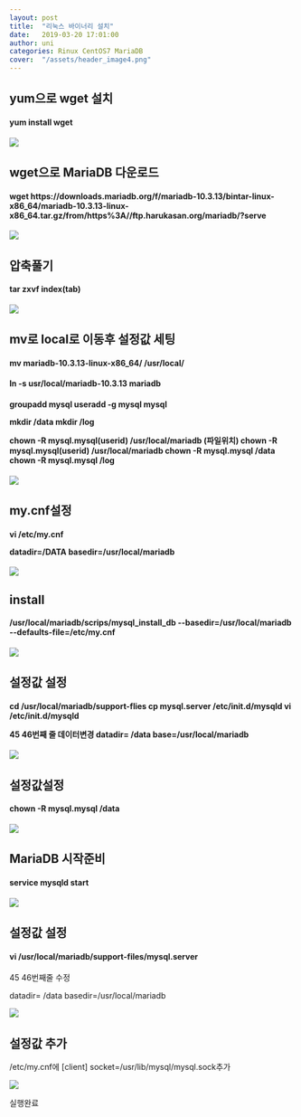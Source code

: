 ```yaml
---
layout: post
title:  "리눅스 바이너리 설치"
date:   2019-03-20 17:01:00
author: uni
categories: Rinux CentOS7 MariaDB
cover:  "/assets/header_image4.png"
---
```



<h2>yum으로 wget 설치</h2>




<h4> yum install wget</h4>

 
<img  src="/assets/images/bi1.jpg">




<h2>wget으로 MariaDB 다운로드</h2>

<h4>wget https://downloads.mariadb.org/f/mariadb-10.3.13/bintar-linux-x86_64/mariadb-10.3.13-linux-x86_64.tar.gz/from/https%3A//ftp.harukasan.org/mariadb/?serve</h4>
 
 
 
<img  src="/assets/images/bi2.jpg">



<h2>압축풀기</h2>

<h4>tar zxvf index(tab)</h4>

 

 
<img  src="/assets/images/bi3.jpg">




<h2>mv로 local로 이동후 설정값 세팅</h2>

<h4>mv mariadb-10.3.13-linux-x86_64/ /usr/local/</h4>

<h4>ln -s usr/local/mariadb-10.3.13<tab> mariadb</h4>

<h4>
groupadd mysql
useradd -g mysql mysql

mkdir /data
mkdir /log


chown -R mysql.mysql(userid) /usr/local/mariadb (파일위치)
chown -R mysql.mysql(userid) /usr/local/mariadb
chown -R mysql.mysql /data
chown -R mysql.mysql /log

 </h4>
 
<img  src="/assets/images/bi4.jpg">





<h2>my.cnf설정</h2>

<h4>vi /etc/my.cnf


datadir=/DATA
basedir=/usr/local/mariadb

 </h4>

 
<img  src="/assets/images/bi5.jpg">





<h2>install</h2>

<h4>
/usr/local/mariadb/scrips/mysql_install_db --basedir=/usr/local/mariadb --defaults-file=/etc/my.cnf</h4>
 

 
<img  src="/assets/images/bi6.jpg">



<h2>설정값 설정</h2>



<h4>cd /usr/local/mariadb/support-flies
cp mysql.server 	/etc/init.d/mysqld
vi /etc/init.d/mysqld

45 46번째 줄 데이터변경
datadir= /data
base=/usr/local/mariadb

 </h4>

 
<img  src="/assets/images/bi7.jpg">





<h2>설정값설정</h2>

<h4>chown -R mysql.mysql /data</h4>
 

 
<img  src="/assets/images/bi8.jpg">



<h2>MariaDB 시작준비</h2>

<h4>service mysqld start</h4>
 

 
<img  src="/assets/images/bi9.jpg">



<h2> 설정값 설정 </h2>

<h4>vi /usr/local/mariadb/support-files/mysql.server</h4>
45 46번째줄 수정

datadir= /data
basedir=/usr/local/mariadb
 

 
<img  src="/assets/images/bi10.jpg">




<h2>설정값 추가</h2>


/etc/my.cnf에
[client]
socket=/usr/lib/mysql/mysql.sock추가
 
 
<img  src="/assets/images/bi11.jpg">




실행완료


















